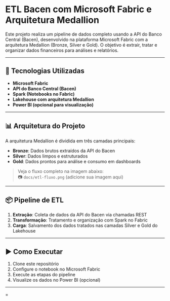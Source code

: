 # ETL Bacen com Microsoft Fabric e Arquitetura Medallion

Este projeto realiza um pipeline de dados completo usando a API do Banco Central (Bacen), desenvolvido na plataforma Microsoft Fabric com a arquitetura Medallion (Bronze, Silver e Gold). O objetivo é extrair, tratar e organizar dados financeiros para análises e relatórios.

---

## 🔧 Tecnologias Utilizadas

- **Microsoft Fabric**
- **API do Banco Central (Bacen)**
- **Spark (Notebooks no Fabric)**
- **Lakehouse com arquitetura Medallion**
- **Power BI (opcional para visualização)**

---

## 📊 Arquitetura do Projeto

A arquitetura Medallion é dividida em três camadas principais:

- **Bronze**: Dados brutos extraídos da API do Bacen
- **Silver**: Dados limpos e estruturados
- **Gold**: Dados prontos para análise e consumo em dashboards

> Veja o fluxo completo na imagem abaixo:  
> 📷 `docs/etl-fluxo.png` (adicione sua imagem aqui)

---

## 📦 Pipeline de ETL

1. **Extração**: Coleta de dados da API do Bacen via chamadas REST
2. **Transformação**: Tratamento e organização com Spark no Fabric
3. **Carga**: Salvamento dos dados tratados nas camadas Silver e Gold do Lakehouse

---

## ▶️ Como Executar

1. Clone este repositório
2. Configure o notebook no Microsoft Fabric
3. Execute as etapas do pipeline
4. Visualize os dados no Power BI (opcional)

---

=

